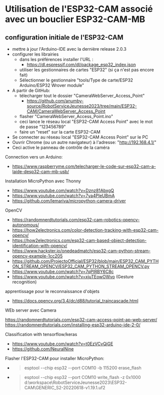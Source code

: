 # Utilisation de l'ESP32-CAM associé avec un bouclier ESP32-CAM-MB

## configuration initiale de l'ESP32-CAM

- mettre à jour l'Arduino-IDE avec la dernière release 2.0.3
- configurer les librairies
  - dans les préférences installer l'URL :
      - https://dl.espressif.com/dl/package_esp32_index.json
  - utiliser les gestionnaires de cartes "ESP32" (si ça n'est pas encore fait)
  - Sélectionner le gestionnaire "tools/Type de carte/ESP32 Arduino/ESP32 Wrover module"
- A partir de GitHub:
  - télecharger tout le dossier "CameraWebServer_Access_Point"
    - https://github.com/anumby-source/RobotServiceJeunesse2023/tree/main/ESP32-CAM/CameraWebServer_Access_Point
  - flasher "CameraWebServer_Access_Point.ino" 
  - ceci lance le réseau local "ESP32-CAM Access Point" avec le mot de passe "123456789"
  - faire un "reset" sur la carte ESP32-CAM
- Se connecter au réseau local "ESP32-CAM Access Point" sur le PC
- Ouvrir Chrome (ou un autre navigateur) à l'adresse: "http://192.168.4.1/"
- Ceci active le panneau de contrôle de la caméra

Connection vers un Arduino:

- https://www.raspberryme.com/telecharger-le-code-sur-esp32-cam-a-laide-desp32-cam-mb-usb/

Installation MicroPython avec Thonny

- https://www.youtube.com/watch?v=Dznz81AbxgQ
- https://www.youtube.com/watch?v=7ya4PIeUBmA
- https://github.com/lemariva/micropython-camera-driver

OpenCV

- https://randomnerdtutorials.com/esp32-cam-robotics-opencv-autonomous/
- https://how2electronics.com/color-detection-tracking-with-esp32-cam-opencv/
- https://how2electronics.com/esp32-cam-based-object-detection-identification-with-opencv/
- https://www.hackster.io/onedeadmatch/esp32-cam-python-stream-opencv-example-1cc205
- https://github.com/ProjectoOfficial/ESP32/blob/main/ESP32_CAM_PYTHON_STREAM_OPENCV/ESP32_CAM_PYTHON_STREAM_OPENCV.py
- https://www.youtube.com/watch?v=7qPIRBY6C8c
- https://www.youtube.com/watch?v=xjuTEowOWvo (Gesture recognition)

apprentissage pour le reconnaissance d'objets

- https://docs.opencv.org/3.4/dc/d88/tutorial_traincascade.html

WEb server avec Camera

https://randomnerdtutorials.com/esp32-cam-access-point-ap-web-server/
https://randomnerdtutorials.com/installing-esp32-arduino-ide-2-0/

Classification with tensorflow/keras

- https://www.youtube.com/watch?v=t0EzVCvQjGE
- https://github.com/NeuralNine

Flasher l'ESP32-CAM pour installer MicroPython:

- >esptool --chip esp32 --port COM10 -b 115200 erase_flash
- >esptool --chip esp32 --port COM10 write_flash -z 0x1000 d:\workspace\RobotServiceJeunesse2023\ESP32-CAM\GENERIC_S2-20220618-v1.19.1.uf2
